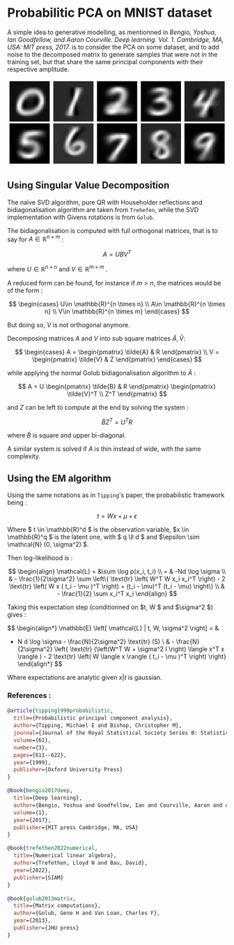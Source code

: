 # Probabilitic PCA on MNIST dataset

A simple idea to generative modelling, as mentionned in 
*Bengio, Yoshua, Ian Goodfellow, and Aaron Courville. Deep learning. Vol. 1. Cambridge, MA, USA: MIT press, 2017.* 
is to consider the PCA on some dataset, and to add noise to the decomposed matrix
to generate samples that were not in the training set, 
but that share the same principal components with their respective amplitude.

![image](img/ppca_mnist.png)

## Using Singular Value Decomposition

The naive SVD algorithm, pure QR with Householder reflections and bidiagonalisation algorithm are taken from `Trehefen`, 
while the SVD implementation with Givens rotations is from `Golub`.

The bidiagonalisation is computed with full orthogonal matrices, 
that is to say for $A \in \mathbb{R}^{n \times m}$ : 

$$ A = U B V^T $$

where $U\in \mathbb{R}^{n \times n}$ and $V \in \mathbb{R}^{m \times m}$ .

A reduced form can be found, for instance if $m > n$, the matrices would be of the form :

$$
\begin{cases}
U\in \mathbb{R}^{n \times n} \\
A\in \mathbb{R}^{n \times n} \\
V\in \mathbb{R}^{n \times m}
\end{cases}
$$

But doing so, $V$ is not orthogonal anymore.

Decomposing matrices $A$ and $V$ into sub square matrices $\tilde{A}, \tilde{V}$:

$$ 
\begin{cases} 
A = \begin{pmatrix} \tilde{A} & R \end{pmatrix} \\
V = \begin{pmatrix} \tilde{V} & Z \end{pmatrix}
\end{cases}
$$

while applying the normal Golub bidiagonalisation algorithm to $\tilde{A}$ :

$$ 
A = U \begin{pmatrix} \tilde{B} & R \end{pmatrix} 
\begin{pmatrix} \tilde{V}^T \\ Z^T \end{pmatrix} 
$$

and $Z$ can be left to compute at the end by solving the system :

$$
\tilde{B} Z^T = U^T R
$$

where $\tilde{B}$ is square and upper bi-diagonal.

A similar system is solved if $A$ is thin instead of wide, with the same complexity.

## Using the EM algorithm

Using the same notations as in `Tipping`'s paper, 
the probabilistic framework being : 

$$
t = W x + \mu + \epsilon
$$

Where $ t \in \mathbb{R}^d $ is the observation variable, 
$x \in \mathbb{R}^q $ is the latent one,
with $ q \ll d $ and $\epsilon \sim \mathcal{N} (0, \sigma^2) $.

Then log-likelihood is :

$$
\begin{align}
\mathcal{L} = &\sum \log p(x_i, t_i) \\
 = & -Nd \log \sigma \\
 & - \frac{1}{2\sigma^2} \sum 
\left\{ \text{tr} \left( W^T W x_i x_i^T \right) - 2 \text{tr} \left( W x ( t_i - \mu )^T \right)  + (t_i - \mu)^T (t_i - \mu) \right\}  \\ 
& - \frac{1}{2} \sum x_i^T x_i 
\end{align}
$$

Taking this expectation step (conditionned on $t, W $ and $\sigma^2 $) gives :

$$
\begin{align*}
\mathbb{E} \left[ \mathcal{L} | t, W, \sigma^2 \right] = & 
- N d \log \sigma - \frac{N}{2\sigma^2} \text{tr} (S) \\
& - \frac{N}{2\sigma^2} \left\{ 
  \text{tr} (\left(W^T W + \sigma^2 I \right) \langle x^T x \rangle ) - 2 \text{tr} \left( W \langle x \rangle ( t_i - \mu )^T \right)
  \right\}
\end{align*}
$$

Where expectations are analytic given $x | t$ is gaussian.


### References :

```bibtex
@article{tipping1999probabilistic,
  title={Probabilistic principal component analysis},
  author={Tipping, Michael E and Bishop, Christopher M},
  journal={Journal of the Royal Statistical Society Series B: Statistical Methodology},
  volume={61},
  number={3},
  pages={611--622},
  year={1999},
  publisher={Oxford University Press}
}
```

```bibtex
@book{bengio2017deep,
  title={Deep learning},
  author={Bengio, Yoshua and Goodfellow, Ian and Courville, Aaron and others},
  volume={1},
  year={2017},
  publisher={MIT press Cambridge, MA, USA}
}
```

```bibtex
@book{trefethen2022numerical,
  title={Numerical linear algebra},
  author={Trefethen, Lloyd N and Bau, David},
  year={2022},
  publisher={SIAM}
}
```

```bibtex
@book{golub2013matrix,
  title={Matrix computations},
  author={Golub, Gene H and Van Loan, Charles F},
  year={2013},
  publisher={JHU press}
}
```
